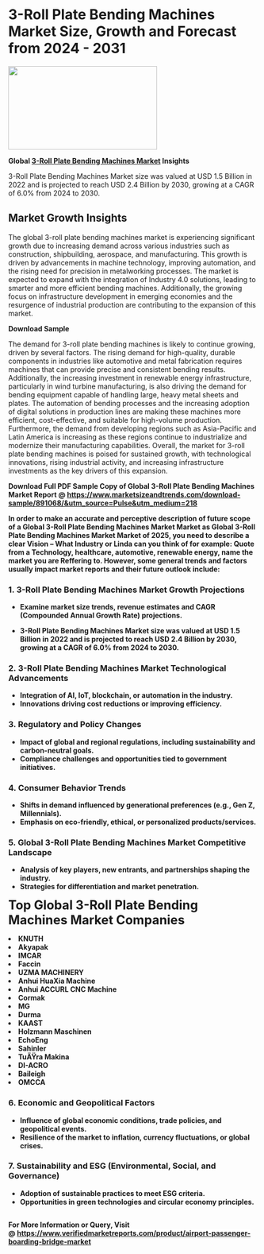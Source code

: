 <H1>3-Roll Plate Bending Machines Market Size, Growth and Forecast from 2024 - 2031</H1><img class="aligncenter size-medium wp-image-584254" src="https://thirdeyenews.in/wp-content/uploads/2024/09/Global-Market-Research-300x168.jpeg" alt="" width="300" height="168" /><p><strong>Global&nbsp;<a href="https://www.marketsizeandtrends.com/download-sample/891068/&amp;utm_source=Pulse&amp;utm_medium=218">3-Roll Plate Bending Machines Market</a> Insights</strong></p><p>3-Roll Plate Bending Machines Market size was valued at USD 1.5 Billion in 2022 and is projected to reach USD 2.4 Billion by 2030, growing at a CAGR of 6.0% from 2024 to 2030.</p><p><h2>Market Growth Insights</h2> <p>The global 3-roll plate bending machines market is experiencing significant growth due to increasing demand across various industries such as construction, shipbuilding, aerospace, and manufacturing. This growth is driven by advancements in machine technology, improving automation, and the rising need for precision in metalworking processes. The market is expected to expand with the integration of Industry 4.0 solutions, leading to smarter and more efficient bending machines. Additionally, the growing focus on infrastructure development in emerging economies and the resurgence of industrial production are contributing to the expansion of this market.</p> <p><strong>Download Sample</strong></p> <p>The demand for 3-roll plate bending machines is likely to continue growing, driven by several factors. The rising demand for high-quality, durable components in industries like automotive and metal fabrication requires machines that can provide precise and consistent bending results. Additionally, the increasing investment in renewable energy infrastructure, particularly in wind turbine manufacturing, is also driving the demand for bending equipment capable of handling large, heavy metal sheets and plates. The automation of bending processes and the increasing adoption of digital solutions in production lines are making these machines more efficient, cost-effective, and suitable for high-volume production. Furthermore, the demand from developing regions such as Asia-Pacific and Latin America is increasing as these regions continue to industrialize and modernize their manufacturing capabilities. Overall, the market for 3-roll plate bending machines is poised for sustained growth, with technological innovations, rising industrial activity, and increasing infrastructure investments as the key drivers of this expansion.</p> <p><strong></p><p><span class=""><strong>Download Full PDF Sample Copy of Global 3-Roll Plate Bending Machines Market Report</strong> @ <a href="https://www.marketsizeandtrends.com/download-sample/891068/&amp;utm_source=Pulse&amp;utm_medium=218" target="_blank">https://www.marketsizeandtrends.com/download-sample/891068/&amp;utm_source=Pulse&amp;utm_medium=218</a></span></p><p>In order to make an accurate and perceptive description of future scope of a Global&nbsp;3-Roll Plate Bending Machines Market Market as Global&nbsp;3-Roll Plate Bending Machines Market Market of 2025, you need to describe a clear Vision &ndash; What Industry or Linda can you think of for example: Quote from a Technology, healthcare, automotive, renewable energy, name the market you are Reffering to. However, some general trends and factors usually impact market reports and their future outlook include:</p><h3>1.&nbsp;<strong>3-Roll Plate Bending Machines Market Growth Projections</strong></h3><ul><li>Examine market size trends, revenue estimates and CAGR (Compounded Annual Growth Rate) projections.</li><li><p>3-Roll Plate Bending Machines Market size was valued at USD 1.5 Billion in 2022 and is projected to reach USD 2.4 Billion by 2030, growing at a CAGR of 6.0% from 2024 to 2030.</p></li></ul><h3>2.&nbsp;<strong>3-Roll Plate Bending Machines Market Technological Advancements</strong></h3><ul><li>Integration of AI, IoT, blockchain, or automation in the industry.</li><li>Innovations driving cost reductions or improving efficiency.</li></ul><h3>3.&nbsp;<strong>Regulatory and Policy Changes</strong></h3><ul><li>Impact of global and regional regulations, including sustainability and carbon-neutral goals.</li><li>Compliance challenges and opportunities tied to government initiatives.</li></ul><h3>4.&nbsp;<strong>Consumer Behavior Trends</strong></h3><ul><li>Shifts in demand influenced by generational preferences (e.g., Gen Z, Millennials).</li><li>Emphasis on eco-friendly, ethical, or personalized products/services.</li></ul><h3>5.&nbsp;<strong>Global 3-Roll Plate Bending Machines Market Competitive Landscape</strong></h3><ul><li>Analysis of key players, new entrants, and partnerships shaping the industry.</li><li>Strategies for differentiation and market penetration.</li></ul><p data-pm-slice="1 1 []"><span style="color: inherit; font-family: inherit; font-size: 25px;">Top Global 3-Roll Plate Bending Machines Market Companies</span></p><div class="" data-test-id=""><p><li>KNUTH</li><li> Akyapak</li><li> IMCAR</li><li> Faccin</li><li> UZMA MACHINERY</li><li> Anhui HuaXia Machine</li><li> Anhui ACCURL CNC Machine</li><li> Cormak</li><li> MG</li><li> Durma</li><li> KAAST</li><li> Holzmann Maschinen</li><li> EchoEng</li><li> Sahinler</li><li> TuÄŸra Makina</li><li> DI-ACRO</li><li> Baileigh</li><li> OMCCA</li></p></div><h3>6.&nbsp;<strong>Economic and Geopolitical Factors</strong></h3><ul><li>Influence of global economic conditions, trade policies, and geopolitical events.</li><li>Resilience of the market to inflation, currency fluctuations, or global crises.</li></ul><h3>7.&nbsp;<strong>Sustainability and ESG (Environmental, Social, and Governance)</strong></h3><ul><li>Adoption of sustainable practices to meet ESG criteria.</li><li>Opportunities in green technologies and circular economy principles.</li></ul><h2><strong style="font-size: 14px;">For More Information or Query, Visit @&nbsp;</strong><a style="background-color: #ffffff; font-size: 14px;" href="https://www.marketsizeandtrends.com/report/3-roll-plate-bending-machines-market/" target="_blank">https://www.verifiedmarketreports.com/product/airport-passenger-boarding-bridge-market</a></h2>
